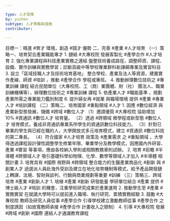 ```yaml
---

type: 人才政策
by: yushen
subtype: 人才策略與措施
contributer: 

---
```


目標一：精進 #育才 環境，創造 #競才 優勢 
二、完善 #產業 #人才培育 
（一）策略一、培育契合產業職能專才
         1. 鏈結 #大專校院 發展客製化 #產學合作 #人才培育
		 2. 強化專業課程與科技產業實務之連結
		     盤整技術養成路徑，調整師資、課程、設備、實作訓練與實務學習；診斷高級中等學校專業群科新課綱專業及實習科目
		3. 設立「區域技職人才及技術培育基地」
		    整合學校、產業及法人等資源，建置實作產線、師資 #培訓 ，推動 #產學合作 學程或專班。
		4. 推動辦理數位技術之 #專業訓練 課程 
		    結合民間單位（大專校院、工（商）業團體、財（社） 團法人、職業訓練機構等），辦理數位技術之 #專業訓練 課程
		5. 依產業人才 #職能基準 ，規劃產業所需之專業能力鑑別制度
		6. 提升婦女再 #就業 與職場環境
		    提供 #產業 #專業人才 #培訓課程
（二）策略二、培育國家 #重點領域 #人才 
        1. 因應 #數位經濟 與產業新型態發展，儲備 #跨域 #數位人才 
		   （1）邀請優質 #大專校院 協助增加 10% #資通訊 #數位人才 培育量。 
		   （2）透過 #跨領域 微學程或新型態 #數位人才 培育模式，養成非資通訊專業系所學生的資通訊數位科技能力。 
		   （3）針對已畢業的學生與已經在職的人，大學開放式多元培育模式，建立 #資通訊 #數位科技 的第二專長。 
		   （4）符合國家 #人才培育 政策及 #產業需求 之 #重點領域 ，大學得透過課程設計彈性調整學生修業年限、畢業學分及教學模式，因應國內外研習、產業 #實習 等事項，應由各校納入學則或相關教務章則試辦。 
	  2. 培育 #前瞻 #半導體 #跨領域人才
	      吸引基礎科學如物理、化學、數學等領域人才加入 #半導體 相關計畫 
	  3. 培育具有 #國際 視野與 #跨領域 整合能力的生醫產業商品化 #創新 與 #創業人才
	      過選派人員赴海外受訓及建立在地化培育機制等模式，給予產品開發鏈上轉譯、法規、智財與談判、行銷與商業規劃等重要 #訓練
（三）策略三、跨域培育 #產業 #創新人才 
       1. 培植 #產業 #創新 研發能量
	      學研單位結合 #產業 提供 #博士級人才 #培訓 的機會，注重學術研究成果於產業運用
	  2. 推動學生至 #產業 #實務實習
	     在就讀大學時可以提前進入職場、執行研究、累積實務經驗
	 3. 鼓勵 #大專校院 教師及研究人員從事 #產學合作
		 引導學校建立激勵教師從事 #產學合作 之制度誘因（如放寬教師承接 #產學合作 計畫收入之限制）
	4. 引導 #大專校院 發展 #跨域 #創新 #國際 連結人才通識教育課程